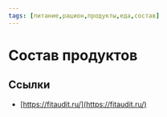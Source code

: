 ```yaml
---
tags: [питание,рацион,продукты,еда,состав]
---
```

# Состав продуктов



## Ссылки

* [https://fitaudit.ru/](https://fitaudit.ru/)